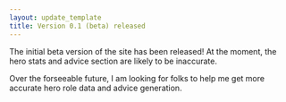 ```yaml
---
layout: update_template
title: Version 0.1 (beta) released
---
```

The initial beta version of the site has been released!  At the moment,
the hero stats and advice section are likely to be inaccurate.

Over the forseeable future, I am looking for folks to help me get more
accurate hero role data and advice generation.
